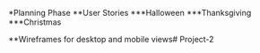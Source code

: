 *Planning Phase
**User Stories
***Halloween
***Thanksgiving
***Christmas

**Wireframes for desktop and mobile views#   P r o j e c t - 2  
 